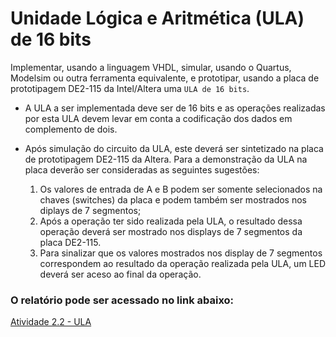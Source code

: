 # Unidade Lógica e Aritmética (ULA) de 16 bits

Implementar, usando a linguagem VHDL, simular, usando o Quartus, Modelsim ou outra ferramenta equivalente, e prototipar, usando a placa de prototipagem DE2-115 da Intel/Altera uma `ULA de 16 bits`.

- A ULA a ser implementada deve ser de 16 bits e as operações realizadas por esta ULA devem
  levar em conta a codificação dos dados em complemento de dois.

- Após simulação do circuito da ULA, este deverá ser sintetizado na placa de prototipagem DE2-115 da Altera. Para a demonstração da ULA na placa deverão ser consideradas as seguintes sugestões:
  1. Os valores de entrada de A e B podem ser somente selecionados na chaves (switches) da placa e podem também ser mostrados nos diplays de 7 segmentos;
  2. Após a operação ter sido realizada pela ULA, o resultado dessa operação deverá ser mostrado nos displays de 7 segmentos da placa DE2-115.
  3. Para sinalizar que os valores mostrados nos display de 7 segmentos correspondem ao resultado da operação realizada pela ULA, um LED deverá ser aceso ao final da operação.

### O relatório pode ser acessado no link abaixo:

[Atividade 2.2 - ULA](https://drive.google.com/open?id=1iMKn6nwLrxclerzPY6McCL4ZYNXo0Ax3)
